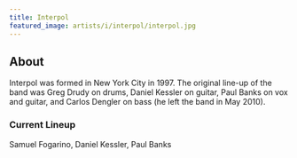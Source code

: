 ```yaml
---
title: Interpol
featured_image: artists/i/interpol/interpol.jpg
---
```

## About

Interpol was formed in New York City in 1997. 
The original line-up of the band was Greg Drudy on drums, Daniel Kessler on guitar, Paul Banks on vox and guitar, and Carlos Dengler on bass (he left the band in May 2010). 



### Current Lineup

Samuel Fogarino, Daniel Kessler, Paul Banks

